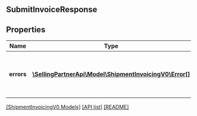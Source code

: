 ## SubmitInvoiceResponse

## Properties

Name | Type | Description | Notes
------------ | ------------- | ------------- | -------------
**errors** | [**\SellingPartnerApi\Model\ShipmentInvoicingV0\Error[]**](Error.md) | A list of error responses returned when a request is unsuccessful. | [optional]

[[ShipmentInvoicingV0 Models]](../) [[API list]](../../Api) [[README]](../../../README.md)
